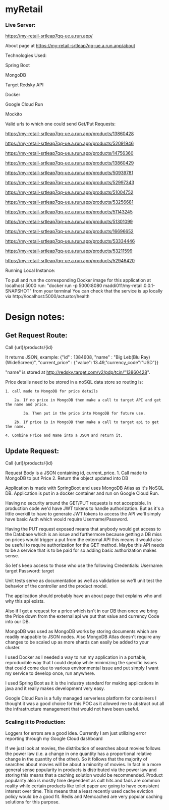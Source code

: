 # myRetail

<h3> Live Server: </h3>

https://my-retail-srtleap7qq-ue.a.run.app/

About page at https://my-retail-srtleap7qq-ue.a.run.app/about

Technologies Used:

Spring Boot

MongoDB

Target Redsky API

Docker

Google Cloud Run

Mockito


Valid urls to which one could send Get/Put Requests:

https://my-retail-srtleap7qq-ue.a.run.app/products/13860428

https://my-retail-srtleap7qq-ue.a.run.app/products/52091946

https://my-retail-srtleap7qq-ue.a.run.app/products/14756360

https://my-retail-srtleap7qq-ue.a.run.app/products/13860429

https://my-retail-srtleap7qq-ue.a.run.app/products/50939781

https://my-retail-srtleap7qq-ue.a.run.app/products/52997343

https://my-retail-srtleap7qq-ue.a.run.app/products/51004752

https://my-retail-srtleap7qq-ue.a.run.app/products/53256681

https://my-retail-srtleap7qq-ue.a.run.app/products/51143245

https://my-retail-srtleap7qq-ue.a.run.app/products/51301099

https://my-retail-srtleap7qq-ue.a.run.app/products/16696652

https://my-retail-srtleap7qq-ue.a.run.app/products/53334446

https://my-retail-srtleap7qq-ue.a.run.app/products/53211599

https://my-retail-srtleap7qq-ue.a.run.app/products/52946420

Running Local Instance:

To pull and run the corresponding Docker image for this application at localhost 5000 run: 
"docker run -p 5000:8080 maddi011/my-retail:0.0.1-SNAPSHOT" from your terminal
You can check that the service is up locally via http://localhost:5000/actuator/health

<h1> Design notes: </h1>

<h2> Get Request Route: </h2>

Call {url}/products/{id}

It returns JSON, example: {"id" : 1384608, "name" : "Big Leb(Blu Ray)(WideScreen)", "current_price" : {"value": 13.49,"currency_code":"USD"}}


"name" is stored at http://redsky.target.com/v2/pdp/tcin/"13860428".

Price details need to be stored in a noSQL data store so routing is:

	1. call made to MongoDB for price details
	
		2a. If no price in MongoDB then make a call to target API and get the name and price.
		
			3a. Then put in the price into MongoDB for future use.
			
		2b. If price is in MongoDB then make a call to target api to get the name.
		
	4. Combine Price and Name into a JSON and return it.


<h2>Update Request:</h2>

Call {url}/products/{id}

Request Body is a JSON containing id, current_price.
	1. Call made to MongoDB to put Price
	2. Return the object updated into DB

Application is made with SpringBoot and uses MongoDB Atlas as it's NoSQL DB.
Application is put in a docker container and run on Google Cloud Run.


Having no security around the GET/PUT requests is not acceptable. In production code we'd have JWT tokens to handle authorization.
But as it's a little overkill to have to generate JWT tokens to access the API we'll simply have basic Auth which would require Username/Password.

Having the PUT request exposed means that anybody would get access to the Database which is an issue and furthermore because getting a DB miss on prices would trigger a put from the external API this means it would also be useful to require authorization for the GET method.
Maybe this API needs to be a service that is to be paid for so adding basic authorization makes sense. 

So let's keep access to those who use the following Credentials:
Username: target
Password: target

Unit tests serve as documentation as well as validation so we'll unit test the behavior of the controller and the product model.

The application should probably have an about page that explains who and why this api exists.

Also if I get a request for a price which isn't in our DB then once we bring the Price down from the external api
we put that value and currency Code into our DB.

MongoDB was used as MongoDB works by storing documents which are readily mappable to JSON nodes. Also MongoDB Atlas doesn't require any changes to be scaled up as more shards can easily be added to your cluster. 

I used Docker as I needed a way to run my application in a portable, reproducible way that I could deploy while minimizing the specific issues that could come due to various environmental issue and put simply I want my service to develop once, run anywhere.

I used Spring Boot as it is the industry standard for making applications in java and it really makes development very easy.

Google Cloud Run is a fully managed serverless platform for containers I thought it was a good choice for this POC as it allowed me to abstract out all the infrastructure management that would not have been useful.

<h3> Scaling it to Production: </h3>

Loggers for errors are a good idea.
Currently I am just utilizing error reporting through my Google Cloud dashboard

If we just look at movies, the distribution of searches about movies follows the power law (i.e. a change in one quantity has a proportional relative change in the quantity of the other). So it follows that the majority of searches about movies will be about a minority of movies. In fact in a more general sense popularity in products is distributed via the power law and storing this means that a caching solution would be recommended. Product popularity also is mostly time dependent as cult hits and fads are common reality while certain products like toilet paper are going to have consistent interest over time. 
This means that a least recently used cache eviction policy would be a good fit. Redis and Memcached are very popular caching solutions for this purpose.
